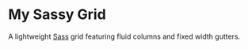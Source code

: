 # My Sassy Grid

A lightweight [Sass](http://sass-lang.com/) grid featuring fluid columns and fixed width gutters.
